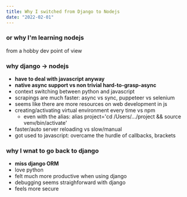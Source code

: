 ```yaml
---
title: Why I switched from Django to Nodejs
date: "2022-02-01"
---
```


### or why I'm learning nodejs

from a hobby dev point of view

### why django -> nodejs
- **have to deal with javascript anyway**
- **native async support vs non trivial hard-to-grasp-async**
- context switching between python and javascript
- scrapings are much faster: async vs sync, puppeteer vs selenium
- seems like there are more resources on web development in js
- creating/activating virtual environment every time vs npm
  - even with the alias: alias project='cd /Users/.../project && source venv/bin/activate'
- faster/auto server reloading vs slow/manual
- got used to javascript: overcame the hurdle of callbacks, brackets

### why I wnat to go back to django
- **miss django ORM**
- love python
- felt much more productive when using django
- debugging seems straighforward with django
- feels more secure
